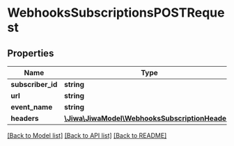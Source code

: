 # WebhooksSubscriptionsPOSTRequest

## Properties
Name | Type | Description | Notes
------------ | ------------- | ------------- | -------------
**subscriber_id** | **string** |  | [optional] 
**url** | **string** |  | [optional] 
**event_name** | **string** |  | [optional] 
**headers** | [**\Jiwa\JiwaModel\WebhooksSubscriptionHeader[]**](WebhooksSubscriptionHeader.md) |  | [optional] 

[[Back to Model list]](../README.md#documentation-for-models) [[Back to API list]](../README.md#documentation-for-api-endpoints) [[Back to README]](../README.md)


